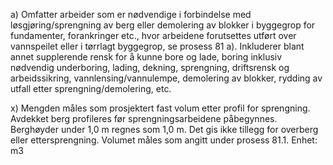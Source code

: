 a) Omfatter arbeider som er nødvendige i forbindelse med løsgjøring/sprengning av berg eller demolering av blokker i byggegrop for fundamenter, forankringer etc., hvor arbeidene forutsettes utført over vannspeilet eller i tørrlagt byggegrop, se prosess 81 a). Inkluderer blant annet supplerende rensk for å kunne bore og lade, boring inklusiv nødvendig underboring, lading, dekning, sprengning, driftsrensk og arbeidssikring, vannlensing/vannulempe, demolering av blokker, rydding av utfall etter sprengning/demolering, etc.

x) Mengden måles som prosjektert fast volum etter profil for sprengning. Avdekket berg profileres før sprengningsarbeidene påbegynnes. Berghøyder under 1,0 m regnes som 1,0 m. Det gis ikke tillegg for overberg eller ettersprengning. Volumet måles som angitt under prosess 81.1. Enhet: m3

